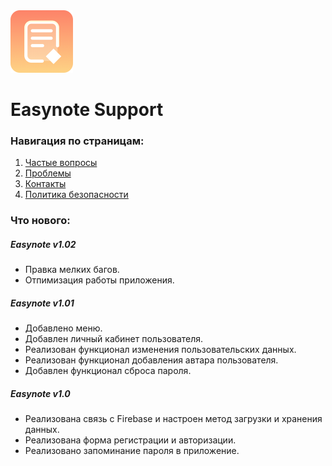<img src="https://github.com/allakin/note-app/blob/master/notes/Sourse/logo.png" width="100">

# Easynote Support

### Навигация по страницам:

1. [Частые вопросы](https://github.com/allakin/note-app/wiki/Частые-вопросы)
2. [Проблемы](https://github.com/allakin/note-app/wiki/Проблемы)
3. [Контакты](https://github.com/allakin/note-app/wiki/Контакты)
4. [Политика безопасности](https://github.com/allakin/note-app/wiki/Политика-безопасности)

### Что нового:

##### Easynote v1.02

- Правка мелких багов.
- Отпимизация работы приложения.

##### Easynote v1.01

- Добавлено меню.
- Добавлен личный кабинет пользователя.
- Реализован функционал изменения пользовательских данных.
- Реализован функционал добавления автара пользователя.
- Добавлен функционал сброса пароля.

##### Easynote v1.0

- Реализована связь с Firebase и настроен метод загрузки и хранения данных.
- Реализована форма регистрации и авторизации.
- Реализовано запоминание пароля в приложение.